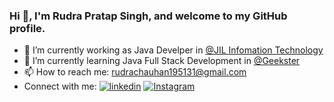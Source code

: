 ### Hi 👋, I'm Rudra Pratap Singh, and welcome to my GitHub profile.
- 🔭 I’m currently working as Java Develper in [@JIL Infomation Technology](http://www.jilit.co.in)
- 🌱 I’m currently learning Java Full Stack Development in [@Geekster](https://www.geekster.in/)
- 📫 How to reach me: rudrachauhan195131@gmail.com
- Connect with me: 
[![linkedin](https://img.shields.io/badge/linkedin-0A66C2?style=for-the-badge&logo=linkedin&logoColor=white)](https://www.linkedin.com/in/rudra-pratap/)
[![Instagram](https://img.shields.io/badge/Instagram-%40RudraChauhan1616-orange)](https://www.instagram.com/rudrachauhan1616/)
